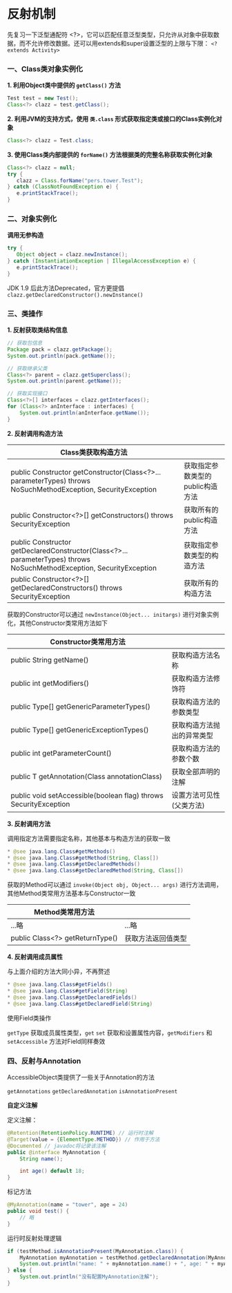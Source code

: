 # 反射机制

先复习一下泛型通配符 <?>，它可以匹配任意泛型类型，只允许从对象中获取数据，而不允许修改数据。还可以用extends和super设置泛型的上限与下限： `<? extends Activity>`

### 一、Class类对象实例化

**1. 利用Object类中提供的 `getClass()` 方法**

```java
Test test = new Test();
Class<?> clazz = test.getClass();
```

**2. 利用JVM的支持方式，使用 `类.class` 形式获取指定类或接口的Class实例化对象**

```java
Class<?> clazz = Test.class;
```

**3. 使用Class类内部提供的 `forName()` 方法根据类的完整名称获取实例化对象**

```java
Class<?> clazz = null;
try {
   clazz = Class.forName("pers.tower.Test");
} catch (ClassNotFoundException e) {
   e.printStackTrace();
}
```



### 二、对象实例化

**调用无参构造**

```java
try {
   Object object = clazz.newInstance();
} catch (InstantiationException | IllegalAccessException e) {
   e.printStackTrace();
}
```

JDK 1.9 后此方法Deprecated，官方更提倡 `clazz.getDeclaredConstructor().newInstance()`



### 三、类操作

**1. 反射获取类结构信息**

```java
// 获取包信息
Package pack = clazz.getPackage();
System.out.println(pack.getName());

// 获取继承父类
Class<?> parent = clazz.getSuperclass();
System.out.println(parent.getName());

// 获取实现接口
Class<?>[] interfaces = clazz.getInterfaces();
for (Class<?> anInterface : interfaces) {
	System.out.println(anInterface.getName());
}
```

**2. 反射调用构造方法**

| Class类获取构造方法                                          |                                  |
| ------------------------------------------------------------ | -------------------------------- |
| public Constructor<T> getConstructor(Class<?>... parameterTypes) throws NoSuchMethodException, SecurityException | 获取指定参数类型的public构造方法 |
| public Constructor<?>[] getConstructors() throws SecurityException | 获取所有的public构造方法         |
| public Constructor<T> getDeclaredConstructor(Class<?>... parameterTypes) throws NoSuchMethodException, SecurityException | 获取指定参数类型的构造方法       |
| public Constructor<?>[] getDeclaredConstructors() throws SecurityException | 获取所有的构造方法               |

获取的Constructor可以通过 `newInstance(Object... initargs)` 进行对象实例化，其他Constructor类常用方法如下

| Constructor类常用方法                                        |                            |
| ------------------------------------------------------------ | -------------------------- |
| public String getName()                                      | 获取构造方法名称           |
| public int getModifiers()                                    | 获取构造方法修饰符            |
| public Type[] getGenericParameterTypes()                     | 获取构造方法的参数类型     |
| public Type[] getGenericExceptionTypes()                     | 获取构造方法抛出的异常类型 |
| public int getParameterCount()                               | 获取构造方法的参数个数     |
| public <T extends Annotation> T getAnnotation(Class<T> annotationClass) | 获取全部声明的注解         |
| public void setAccessible(boolean flag) throws SecurityException | 设置方法可见性 (父类方法)  |

**3. 反射调用方法**

调用指定方法需要指定名称，其他基本与构造方法的获取一致

```java
* @see java.lang.Class#getMethods()
* @see java.lang.Class#getMethod(String, Class[])
* @see java.lang.Class#getDeclaredMethods()
* @see java.lang.Class#getDeclaredMethod(String, Class[])
```

获取的Method可以通过 `invoke(Object obj, Object... args)` 进行方法调用，其他Method类常用方法基本与Constructor一致

| Method类常用方法                |                    |
| ------------------------------- | ------------------ |
| ...略                           | ...略              |
| public Class<?> getReturnType() | 获取方法返回值类型 |

**4. 反射调用成员属性**

与上面介绍的方法大同小异，不再赘述

```java
* @see java.lang.Class#getFields()
* @see java.lang.Class#getField(String)
* @see java.lang.Class#getDeclaredFields()
* @see java.lang.Class#getDeclaredField(String)
```

使用Field类操作

`getType` 获取成员属性类型，`get` `set` 获取和设置属性内容，`getModifiers` 和 `setAccessible` 方法对Field同样奏效



### 四、反射与Annotation

AccessibleObject类提供了一些关于Annotation的方法

`getAnnotations` `getDeclaredAnnotation` `isAnnotationPresent`

**自定义注解**

定义注解：

```java
@Retention(RetentionPolicy.RUNTIME) // 运行时注解
@Target(value = {ElementType.METHOD}) // 作用于方法
@Documented // javadoc将记录该注解
public @interface MyAnnotation {
    String name();

    int age() default 18;
}
```

标记方法

```java
@MyAnnotation(name = "tower", age = 24)
public void test() {
	// 略
}
```

运行时反射处理逻辑

```java
if (testMethod.isAnnotationPresent(MyAnnotation.class)) {
	MyAnnotation myAnnotation = testMethod.getDeclaredAnnotation(MyAnnotation.class);
	System.out.println("name: " + myAnnotation.name() + ", age: " + myAnnotation.age());
} else {
	System.out.println("没有配置MyAnnotation注解");
}
```

